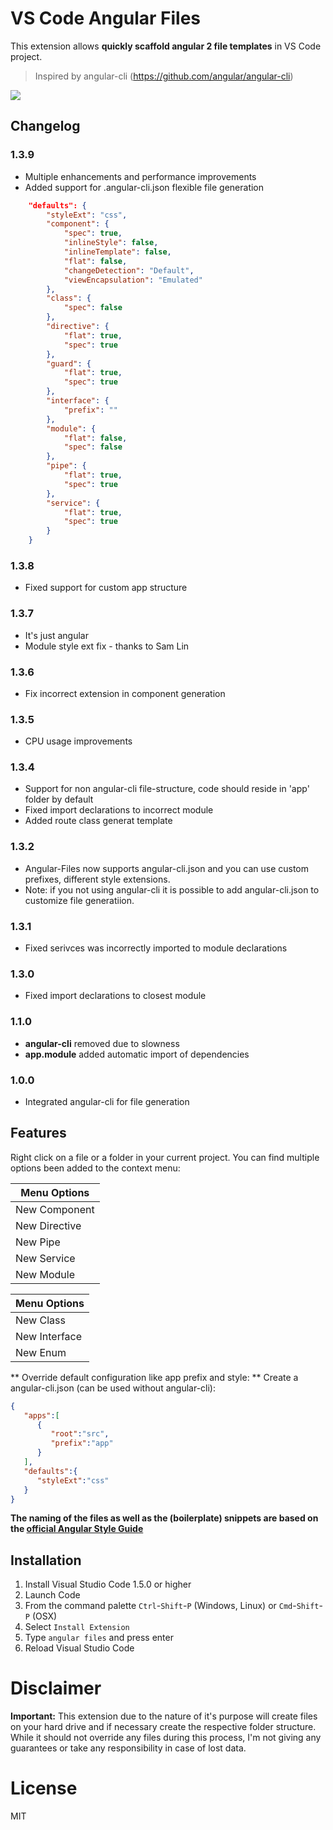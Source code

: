 # VS Code Angular Files

This extension allows **quickly scaffold angular 2 file templates** in VS Code project.

> Inspired by angular-cli (https://github.com/angular/angular-cli)

![](https://github.com/qwert789/vscode-angular2-files/raw/master/images/add-files.gif)

## Changelog

### 1.3.9
* Multiple enhancements and performance improvements
* Added support for .angular-cli.json flexible file generation

```json
    "defaults": {
        "styleExt": "css",
        "component": {
            "spec": true,
            "inlineStyle": false,
            "inlineTemplate": false,
            "flat": false,
            "changeDetection": "Default",
            "viewEncapsulation": "Emulated"
        },
        "class": {
            "spec": false
        }, 
        "directive": {
            "flat": true,
            "spec": true
        },
        "guard": {
            "flat": true,
            "spec": true
        },
        "interface": {
            "prefix": ""
        },
        "module": {
            "flat": false,
            "spec": false
        },
        "pipe": {
            "flat": true,
            "spec": true
        },
        "service": {
            "flat": true,
            "spec": true
        }
    }
```

### 1.3.8
* Fixed support for custom app structure

### 1.3.7
* It's just angular
* Module style ext fix - thanks to Sam Lin

### 1.3.6
* Fix incorrect extension in component generation

### 1.3.5
* CPU usage improvements 

### 1.3.4

* Support for non angular-cli file-structure, code should reside in 'app' folder by default 
* Fixed import declarations to incorrect module
* Added route class generat template
 
### 1.3.2

* Angular-Files now supports angular-cli.json and you can use custom prefixes, different style extensions.
* Note: if you not using angular-cli it is possible to add angular-cli.json to customize file generatiion.

### 1.3.1

* Fixed serivces was incorrectly imported to module declarations

### 1.3.0

* Fixed import declarations to closest module

### 1.1.0

* **angular-cli** removed due to slowness
* **app.module** added automatic import of dependencies

### 1.0.0
* Integrated angular-cli for file generation 


## Features

Right click on a file or a folder in your current project. 
You can find multiple options been added to the context menu:

Menu Options  |
---           | 
New Component |
New Directive | 
New Pipe      |
New Service   | 
New Module    |

Menu Options  |
---           | 
New Class     | 
New Interface |
New Enum      | 

** Override default configuration like app prefix and style:
** Create a angular-cli.json (can be used without angular-cli):

```json
{
   "apps":[
      {
         "root":"src",
         "prefix":"app"
      }
   ],
   "defaults":{
      "styleExt":"css"
   }
}
```

**The naming of the files as well as the (boilerplate) snippets are based on the [official Angular Style Guide](https://angular.io/docs/ts/latest/guide/style-guide.html)**

## Installation

1. Install Visual Studio Code 1.5.0 or higher
2. Launch Code
3. From the command palette `Ctrl`-`Shift`-`P` (Windows, Linux) or `Cmd`-`Shift`-`P` (OSX)
4. Select `Install Extension`
5. Type `angular files` and press enter
6. Reload Visual Studio Code

# Disclaimer

**Important:** This extension due to the nature of it's purpose will create
files on your hard drive and if necessary create the respective folder structure.
While it should not override any files during this process, I'm not giving any guarantees
or take any responsibility in case of lost data. 

# License

MIT
